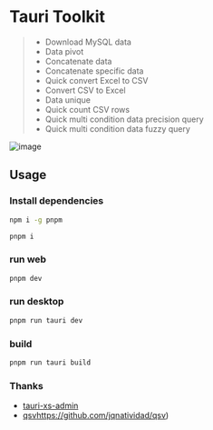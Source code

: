 # Tauri Toolkit
> * Download MySQL data
> * Data pivot
> * Concatenate data
> * Concatenate specific data
> * Quick convert Excel to CSV
> * Convert CSV to Excel
> * Data unique
> * Quick count CSV rows
> * Quick multi condition data precision query
> * Quick multi condition data fuzzy query

![image](https://github.com/tansen87/tauri-toolkit/assets/98570790/bb98f299-da9b-4616-9ef5-28765997bf49)

## Usage
### Install dependencies
```bash
npm i -g pnpm
```
```bash
pnpm i
```
### run web
```bash
pnpm dev
```
### run desktop
```bash
pnpm run tauri dev
```
### build
```bash
pnpm run tauri build
```
### Thanks
* [tauri-xs-admin](https://github.com/jsxiaosi/tauri-xs-admin)
* [qsv](https://github.com/jqnatividad/qsv)https://github.com/jqnatividad/qsv)
